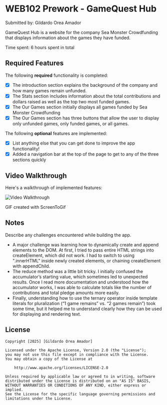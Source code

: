 # WEB102 Prework - GameQuest Hub

Submitted by: Gildardo Orea Amador

GameQuest Hub is a website for the company Sea Monster Crowdfunding that displays information about the games they have funded.

Time spent: 6 hours spent in total

## Required Features

The following **required** functionality is completed:

* [x] The introduction section explains the background of the company and how many games remain unfunded.
* [x] The Stats section includes information about the total contributions and dollars raised as well as the top two most funded games.
* [x] The Our Games section initially displays all games funded by Sea Monster Crowdfunding
* [x] The Our Games section has three buttons that allow the user to display only unfunded games, only funded games, or all games.

The following **optional** features are implemented:

* [x] List anything else that you can get done to improve the app functionality!
* [x] Added a navigation bar at the top of the page to get to any of the three sections quickly

## Video Walkthrough

Here's a walkthrough of implemented features:

<img src='http://i.imgur.com/link/to/your/gif/file.gif' title='Video Walkthrough' width='' alt='Video Walkthrough' />

<!-- Replace this with whatever GIF tool you used! -->
GIF created with ScreenToGif
<!-- Recommended tools:
[Kap](https://getkap.co/) for macOS
[ScreenToGif](https://www.screentogif.com/) for Windows
[peek](https://github.com/phw/peek) for Linux. -->

## Notes

Describe any challenges encountered while building the app.

- A major challenge was learning how to dynamically create and append elements to the DOM. At first, I tried to pass entire HTML strings into createElement, which did not work. I had to switch to using ".innerHTML" inside newly created elements, or chaining createElement with appendChild.
- The reduce method was a little bit tricky. I initially confused the accumulator’s starting value, which sometimes led to unexpected results. Once I read more documentation and understood how the accumulator works, I was able to calculate totals like the number of contributions and total pledge amounts more easily.
- Finally, understanding how to use the ternary operator inside template literals for pluralization (“1 game remains” vs. “2 games remain”) took some time, but it helped me to understand clearly how they can be used for displaying and rendering text.

## License

    Copyright [2025] [Gildardo Orea Amador]

    Licensed under the Apache License, Version 2.0 (the "License");
    you may not use this file except in compliance with the License.
    You may obtain a copy of the License at

        http://www.apache.org/licenses/LICENSE-2.0

    Unless required by applicable law or agreed to in writing, software
    distributed under the License is distributed on an "AS IS" BASIS,
    WITHOUT WARRANTIES OR CONDITIONS OF ANY KIND, either express or implied.
    See the License for the specific language governing permissions and
    limitations under the License.
